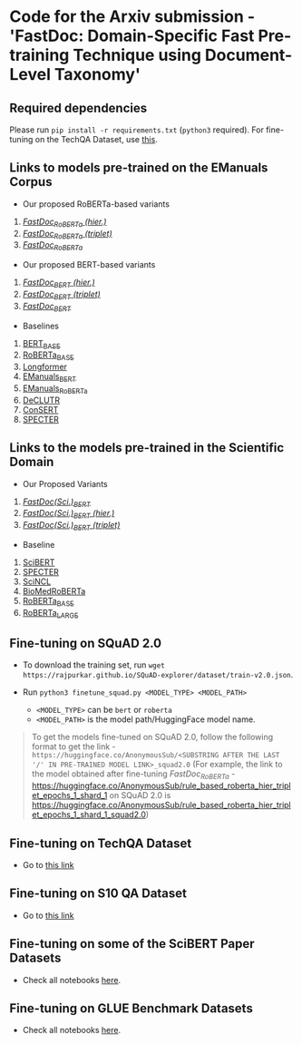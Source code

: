 # Code for the Arxiv submission - 'FastDoc: Domain-Specific Fast Pre-training Technique using Document-Level Taxonomy'

## Required dependencies

Please run `pip install -r requirements.txt` (`python3` required). For fine-tuning on the TechQA Dataset, use [this](./TechQA_code/requirements.txt).

## Links to models pre-trained on the EManuals Corpus

- Our proposed RoBERTa-based variants

1. [<em>FastDoc<sub>RoBERTa</sub> (hier.)</em>](https://huggingface.co/AnonymousSub/rule_based_roberta_only_classfn_epochs_1_shard_1)
2. [<em>FastDoc<sub>RoBERTa</sub> (triplet)</em>](https://huggingface.co/AnonymousSub/rule_based_roberta_bert_triplet_epochs_1_shard_1)
3. [<em>FastDoc<sub>RoBERTa</sub></em>](https://huggingface.co/AnonymousSub/rule_based_roberta_hier_triplet_epochs_1_shard_1)

- Our proposed BERT-based variants

1. [<em>FastDoc<sub>BERT</sub> (hier.)</em>](https://huggingface.co/AnonymousSub/rule_based_only_classfn_epochs_1_shard_1)
2. [<em>FastDoc<sub>BERT</sub> (triplet)</em>](https://huggingface.co/AnonymousSub/rule_based_bert_triplet_epochs_1_shard_1)
3. [<em>FastDoc<sub>BERT</sub></em>](https://huggingface.co/AnonymousSub/rule_based_hier_triplet_epochs_1_shard_1)

- Baselines

1. [BERT<sub>BASE</sub>](https://huggingface.co/bert-base-uncased)
2. [RoBERTa<sub>BASE</sub>](https://huggingface.co/roberta-base)
3. [Longformer](https://huggingface.co/allenai/longformer-base-4096)
4. [EManuals<sub>BERT</sub>](https://huggingface.co/abhi1nandy2/EManuals_BERT)
5. [EManuals<sub>RoBERTa</sub>](https://huggingface.co/abhi1nandy2/EManuals_RoBERTa)
6. [DeCLUTR](https://huggingface.co/AnonymousSub/declutr-model)
7. [ConSERT](https://huggingface.co/AnonymousSub/unsup-consert-base)
8. [SPECTER](https://huggingface.co/AnonymousSub/specter-bert-model)

## Links to the models pre-trained in the Scientific Domain

- Our Proposed Variants
1. [<em>FastDoc(Sci.)<sub>BERT</sub></em>](https://huggingface.co/AnonymousSub/Scientific_FPDM_PRIM_CAT_BERT_HYBRID_epochs_1)
2. [<em>FastDoc(Sci.)<sub>BERT</sub> (hier.)</em>](https://huggingface.co/AnonymousSub/Scientific_FPDM_PRIM_CAT_HIER_BERT_HYBRID_epochs_1)
3. [<em>FastDoc(Sci.)<sub>BERT</sub> (triplet)</em>](https://huggingface.co/AnonymousSub/Scientific_FPDM_PRIM_CAT_TRIPLET_BERT_HYBRID_epochs_1)

- Baseline

1. [SciBERT](https://github.com/allenai/scibert)
2. [SPECTER](https://huggingface.co/allenai/specter)
3. [SciNCL](https://huggingface.co/malteos/scincl)
4. [BioMedRoBERTa](https://huggingface.co/allenai/biomed_roberta_base)
5. [RoBERTa<sub>BASE</sub>](https://huggingface.co/roberta-base)
6. [RoBERTa<sub>LARGE</sub>](https://huggingface.co/roberta-large)

## Fine-tuning on SQuAD 2.0

- To download the training set, run `wget https://rajpurkar.github.io/SQuAD-explorer/dataset/train-v2.0.json`.

- Run `python3 finetune_squad.py <MODEL_TYPE> <MODEL_PATH>`
	- `<MODEL_TYPE>` can be `bert` or `roberta`
	- `<MODEL_PATH>` is the model path/HuggingFace model name.

> To get the models fine-tuned on SQuAD 2.0, follow the following format to get the link - `https://huggingface.co/AnonymousSub/<SUBSTRING AFTER THE LAST '/' IN PRE-TRAINED MODEL LINK>_squad2.0` (For example, the link to the model obtained after fine-tuning <em>FastDoc<sub>RoBERTa</sub></em> - https://huggingface.co/AnonymousSub/rule_based_roberta_hier_triplet_epochs_1_shard_1 on SQuAD 2.0 is https://huggingface.co/AnonymousSub/rule_based_roberta_hier_triplet_epochs_1_shard_1_squad2.0)

## Fine-tuning on TechQA Dataset

- Go to [this link](./TechQA_code)

## Fine-tuning on S10 QA Dataset

- Go to [this link](./S10_Code)

## Fine-tuning on some of the SciBERT Paper Datasets

- Check all notebooks [here](./Scibert_datasets_code).

## Fine-tuning on GLUE Benchmark Datasets

- Check all notebooks [here](./GLUE_code).

